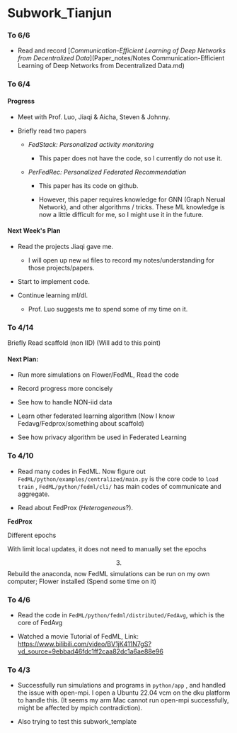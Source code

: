 Subwork_Tianjun
===============

### To 6/6

-   Read and record [*Communication-Efficient Learning of Deep Networks from Decentralized Data*](Paper\_notes/Notes Communication-Efficient Learning of Deep Networks from Decentralized Data.md)

### To 6/4

#### Progress

-   Meet with Prof. Luo, Jiaqi & Aicha, Steven & Johnny.

-   Briefly read two papers

    -   *FedStack: Personalized activity monitoring*

        -   This paper does not have the code, so I currently do not use it.

    -   *PerFedRec: Personalized Federated Recommendation*

        -   This paper has its code on github.

        -   However, this paper requires knowledge for GNN (Graph Nerual
            Network), and other algorithms / tricks. These ML knowledge is now a
            little difficult for me, so I might use it in the future.

#### Next Week's Plan

-   Read the projects Jiaqi gave me.

    -   I will open up new `md` files to record my notes/understanding for those
        projects/papers.

-   Start to implement code.

-   Continue learning ml/dl.

    -   Prof. Luo suggests me to spend some of my time on it.

### To 4/14

Briefly Read scaffold (non IID) (Will add to this point)

#### Next Plan:

-   Run more simulations on Flower/FedML, Read the code

-   Record progress more concisely

-   See how to handle NON-iid data

-   Learn other federated learning algorithm (Now I know
    Fedavg/Fedprox/something about scaffold)

-   See how privacy algorithm be used in Federated Learning

### To 4/10

-   Read many codes in FedML. Now figure out
    `FedML/python/examples/centralized/main.py` is the core code to `load train`
    , `FedML/python/fedml/cli/` has main codes of communicate and aggregate.

-   Read about FedProx (*Heterogeneous*?).

**FedProx**

Different epochs

With limit local updates, it does not need to manually set the epochs

$$3.$$ Rebuild the anaconda, now FedML simulations can be run on my own
computer; Flower installed (Spend some time on it)

### To 4/6

-   Read the code in `FedML/python/fedml/distributed/FedAvg`, which is the core
    of FedAvg  
    
-   Watched a movie Tutorial of FedML, Link:
    https://www.bilibili.com/video/BV1jK411N7gS?vd_source=9ebbad46fdc1ff2caa82dc1a6ae88e96  
    

### To 4/3

-   Successfully run simulations and programs in `python/app` , and handled the
    issue with open-mpi. I open a Ubuntu 22.04 vcm on the dku platform to handle
    this. (It seems my arm Mac cannot run open-mpi successfully, might be
    affected by mpich contradiction).  
    
-   Also trying to test this subwork_template  
